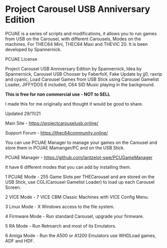 # Project Carousel USB Anniversary Edition
PCUAE is a series of scripts and modifications, it allows you to run games from USB on the Carousel, with different Carousels, Modes on the machines.
For THEC64 Mini, THEC64 Maxi and THEVIC 20. It is been developed by Spannernick.

PCUAE License


Project Carousel USB Anniversary Edition by Spannernick, 
Idea by Spannernick, Carousel USB Chooser by FaberfoX, 
Fake Update by jj0, raxrip and cyanic, 
Load Carousel Games from USB Stick using Carousel Gamelist Loader, 
JIFFYDOS 6 included, 
C64 SID Music playing in the background.


**This is free for non commercial use - NOT to SELL**


I made this for me originally and thought it would be good to share.


Updated 29/11/21


Main Site - https://projectcarouselusb.online/


Support Forum - https://thec64community.online/


You can use PCUAE Manager to manage your games on the Carousel and store them in PCUAE Mamanger/PC and on the USB Stick.

PCUAE Manager - https://github.com/lantzelot-swe/PCUGameManager


It have 6 different modes that you can add by installing them.


1 PCUAE Mode - 255 Game Slots per THECarousel and are stored on the USB Stick, use CGL(Carousel Gamelist Loader) to load up each Carousel Screen.


2 VICE Mode - 7 VICE CBM Classic Machines with VICE Config Menu.


3 Linux Mode - X Windows access to the file system.


4 Firmware Mode - Run standard Carousel, upgrade your firmware.


5 RA Mode - Run Retroarch and most of its Emulators.


6 Amiga Mode - Run the A500 or A1200 Emulators use WHDLoad games, ADF and HDF.



